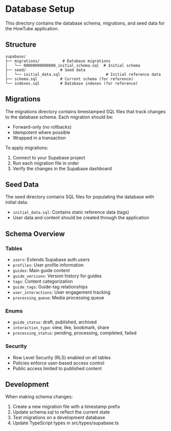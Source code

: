 # Database Setup

This directory contains the database schema, migrations, and seed data for the HowTube application.

## Structure

```
supabase/
├── migrations/          # Database migrations
│   └── 00000000000000_initial_schema.sql  # Initial schema
├── seed/               # Seed data
│   └── initial_data.sql                    # Initial reference data
├── schema.sql          # Current schema (for reference)
└── indexes.sql         # Database indexes (for reference)
```

## Migrations

The migrations directory contains timestamped SQL files that track changes to the database schema. Each migration should be:
- Forward-only (no rollbacks)
- Idempotent where possible
- Wrapped in a transaction

To apply migrations:
1. Connect to your Supabase project
2. Run each migration file in order
3. Verify the changes in the Supabase dashboard

## Seed Data

The seed directory contains SQL files for populating the database with initial data:
- `initial_data.sql`: Contains static reference data (tags)
- User data and content should be created through the application

## Schema Overview

### Tables
- `users`: Extends Supabase auth.users
- `profiles`: User profile information
- `guides`: Main guide content
- `guide_versions`: Version history for guides
- `tags`: Content categorization
- `guide_tags`: Guide-tag relationships
- `user_interactions`: User engagement tracking
- `processing_queue`: Media processing queue

### Enums
- `guide_status`: draft, published, archived
- `interaction_type`: view, like, bookmark, share
- `processing_status`: pending, processing, completed, failed

### Security
- Row Level Security (RLS) enabled on all tables
- Policies enforce user-based access control
- Public access limited to published content

## Development

When making schema changes:
1. Create a new migration file with a timestamp prefix
2. Update schema.sql to reflect the current state
3. Test migrations on a development database
4. Update TypeScript types in src/types/supabase.ts 